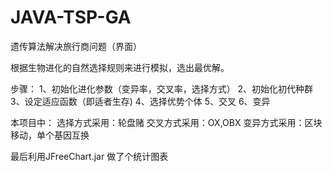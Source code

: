 # JAVA-TSP-GA
遗传算法解决旅行商问题（界面）

根据生物进化的自然选择规则来进行模拟，选出最优解。

步骤：
1、初始化进化参数（变异率，交叉率，选择方式）
2、初始化初代种群
3、设定适应函数（即适者生存)
4、选择优势个体
5、交叉
6、变异

本项目中：
选择方式采用：轮盘赌
交叉方式采用：OX,OBX
变异方式采用：区块移动，单个基因互换

最后利用JFreeChart.jar 做了个统计图表
